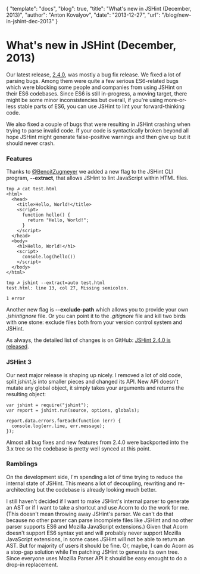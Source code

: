 {
  "template": "docs",
  "blog": true,
  "title": "What's new in JSHint (December, 2013)",
  "author": "Anton Kovalyov",
  "date": "2013-12-27",
  "url": "/blog/new-in-jshint-dec-2013"
}

# What's new in JSHint (December, 2013)

Our latest release, [2.4.0](https://github.com/jshint/jshint/releases/tag/2.4.0),
was mostly a bug fix release. We fixed a lot of parsing bugs. Among them were
quite a few serious ES6-related bugs which were blocking some people and
companies from using JSHint on their ES6 codebases. Since ES6 is still in-progress,
a moving target, there might be some minor inconsistencies but overall,
if you're using more-or-less stable parts of ES6, you can use JSHint to lint
your forward-thinking code.

We also fixed a couple of bugs that were resulting in JSHint crashing
when trying to parse invalid code. If your code is syntactically
broken beyond all hope JSHint might generate false-positive warnings
and then give up but it should never crash.

### Features

Thanks to [@BenoitZugmeyer](https://github.com/BenoitZugmeyer) we added
a new flag to the JSHint CLI program, **--extract**, that allows JSHint
to lint JavaScript within HTML files.

    tmp ☭ cat test.html
    <html>
      <head>
        <title>Hello, World!</title>
        <script>
          function hello() {
            return "Hello, World!";
          }
        </script>
      </head>
      <body>
        <h1>Hello, World!</h1>
        <script>
          console.log(hello())
        </script>
      </body>
    </html>

    tmp ☭ jshint --extract=auto test.html
    test.html: line 13, col 27, Missing semicolon.

    1 error

Another new flag is **--exclude-path** which allows you to provide your
own *.jshintignore* file. Or you can point it to the *.gitignore* file and
kill two birds with one stone: exclude files both from your version control
system and JSHint.

As always, the detailed list of changes is on GitHub: [JSHint 2.4.0 is released](https://github.com/jshint/jshint/releases/tag/2.4.0).

### JSHint 3

Our next major release is shaping up nicely. I removed a lot of old code,
split *jshint.js* into smaller pieces and changed its API. New API doesn't
mutate any global object, it simply takes your arguments and returns the
resulting object:

    var jshint = require("jshint");
    var report = jshint.run(source, options, globals);

    report.data.errors.forEach(function (err) {
      console.log(err.line, err.message);
    });

Almost all bug fixes and new features from 2.4.0 were backported into the
3.x tree so the codebase is pretty well synced at this point.

### Ramblings

On the development side, I'm spending a lot of time trying to reduce the
internal state of JSHint. This means a lot of decoupling, rewriting and
re-architecting but the codebase is already looking much better.

I still haven't decided if I want to make JSHint's internal parser
to generate an AST or if I want to take a shortcut and use Acorn to do
the work for me. (This doesn't mean throwing away JSHint's
parser. We can't do that because no other parser can parse incomplete
files like JSHint and no other parser supports ES6 and Mozilla JavaScript
extensions.) Given that Acorn doesn't support ES6 syntax yet and will
probably never support Mozilla JavaScript extensions, in some cases JSHint
will not be able to return an AST. But for majority of users it should be
fine. Or, maybe, I can do Acorn as a stop-gap solution while I'm patching
JSHint to generate its own tree. Since everyone uses Mozilla Parser API
it should be easy enought to do a drop-in replacement.